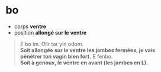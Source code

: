 # bo
- corps **ventre**
- position **allongé sur le ventre**

> E bo im. Olir tar yin odom.  
> 	**Soit allongée sur le ventre les jambes fermées, je vais  
> 	pénétrer ton vagin bien fort.**
> E fenbo.  
> 	**Soit à genoux, le ventre en avant (les jambes en L).**